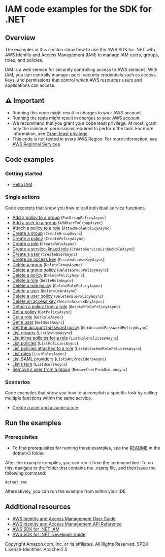 # IAM code examples for the SDK for .NET

## Overview

The examples in this section show how to use the AWS SDK for .NET with AWS Identity and Access Management (IAM) to manage IAM users, groups, roles, and policies.

IAM is a web service for securely controlling access to AWS services. With IAM, you can centrally manage users, security credentials such as access keys, and permissions that control which AWS resources users and applications can access.

## ⚠️ Important
* Running this code might result in charges to your AWS account.
* Running the tests might result in charges to your AWS account.
* We recommend that you grant your code least privilege. At most, grant only the minimum permissions required to perform the task. For more information, see [Grant least privilege](https://docs.aws.amazon.com/IAM/latest/UserGuide/best-practices.html#grant-least-privilege).
* This code is not tested in every AWS Region. For more information, see [AWS Regional Services](https://aws.amazon.com/about-aws/global-infrastructure/regional-product-services).

## Code examples

### Getting started
- [Hello IAM](Actions/HelloIAM.cs)

### Single actions
Code excerpts that show you how to call individual service functions.

- [Add a policy to a group](Actions/IAMWrapper.cs) (`PutGroupPolicyAsync`)
- [Add a user to a group](Actions/IAMWrapper.cs) (`AddUserToGroupAsync`)
- [Attach a policy to a role](Actions/IAMWrapper.cs) (`AttachRolePolicyAsync`)
- [Create a group](Actions/IAMWrapper.cs) (`CreateGroupAsync`)
- [Create a policy](Actions/IAMWrapper.cs) (`CreatePolicyAsync`)
- [Create a role](Actions/IAMWrapper.cs) (`CreateRoleAsync`)
- [Create a service-linked role](Actions/IAMWrapper.cs) (`CreateServiceLinkedRoleAsync`)
- [Create a user](Actions/IAMWrapper.cs) (`CreateUserAsync`)
- [Create an access key](Actions/IAMWrapper.cs) (`CreateAccessKeyAsync`)
- [Delete a group](Actions/IAMWrapper.cs) (`DeleteGroupAsync`)
- [Delete a group policy](Actions/IAMWrapper.cs) (`DeleteGroupPolicyAsync`)
- [Delete a policy](Actions/IAMWrapper.cs) (`DeletePolicyAsync`)
- [Delete a role](Actions/IAMWrapper.cs) (`DelteRoleAsync`)
- [Delete a role policy](Actions/IAMWrapper.cs) (`DeleteRolePolicyAsync`)
- [Delete a user](Actions/IAMWrapper.cs) (`DeleteUserAsync`)
- [Delete a user policy](Actions/IAMWrapper.cs) (`DeleteRolePolicyAsync`)
- [Delete an access key](Actions/IAMWrapper.cs) (`DeleteAccessKeyAsync`)
- [Detach a policy from a role](Actions/IAMWrapper.cs) (`DetatchRolePolicyAsync`)
- [Get a policy](Actions/IAMWrapper.cs) (`GetPolicyAsync`)
- [Get a role](Actions/IAMWrapper.cs) (`GetRoleAsync`)
- [Get a user](Actions/IAMWrapper.cs) (`GetUserAsync`)
- [Get the account password policy](Actions/IAMWrapper.cs) (`GetAccountPasswordPolicyAsync`)
- [List groups](Actions/IAMWrapper.cs) (`ListGroupsAsync`)
- [List inline policies for a role](Actions/IAMWrapper.cs) (`ListRolePoliciesAsync`)
- [List policies](Actions/IAMWrapper.cs) (`ListPoliciesAsync`)
- [List policies attached to a role](Actions/IAMWrapper.cs) (`ListAttachedRolePoliciesAsync`)
- [List roles](Actions/IAMWrapper.cs) (`ListRolesAsync`)
- [List SAML providers](Actions/IAMWrapper.cs) (`ListSAMLProvidersAsync`)
- [List users](Actions/IAMWrapper.cs) (`ListUsersAsync`)
- [Remove a user from a group](Actions/IAMWrapper.cs) (`RemoveUserFromGroupAsync`)

### Scenarios
Code examples that show you how to accomplish a specific task by calling multiple functions within the same service.

- [Create a user and assume a role](Scenarios/IAMBasics/IAMBasics.cs)

## Run the examples

### Prerequisites
* To find prerequisites for running these examples, see the
  [README](../README.md#Prerequisites) in the dotnetv3 folder.

After the example compiles, you can run it from the command line. To
do this, navigate to the folder that contains the .csproj file, and then
issue the following command:

```
dotnet run
```

Alternatively, you can run the example from within your IDE.

## Additional resources
* [AWS Identity and Access Management User Guide](https://docs.aws.amazon.com/IAM/latest/UserGuide/introduction.html)
* [AWS Identity and Access Management API Reference](https://docs.aws.amazon.com/IAM/latest/APIReference/welcome.html)
* [AWS SDK for .NET IAM](https://docs.aws.amazon.com/sdkfornet/v3/apidocs/items/IAM/NIAM.html)
* [AWS SDK for .NET Developer Guide](https://docs.aws.amazon.com/sdk-for-net/v3/developer-guide/welcome.html)

Copyright Amazon.com, Inc. or its affiliates. All Rights Reserved. SPDX-License-Identifier: Apache-2.0

